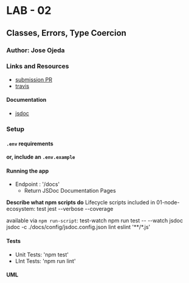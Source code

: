 # LAB - 02

## Classes, Errors, Type Coercion

### Author: Jose Ojeda

### Links and Resources
* [submission PR](https://github.com/jose-401-advanced-javascript/node-ecosystem/pull/2)
* [travis](https://www.travis-ci.com/jose-401-advanced-javascript/node-ecosystem)


#### Documentation
* [jsdoc](http://127.0.0.1:5500/docs/)

### Setup
#### `.env` requirements

**or, include an `.env.example`**

#### Running the app
* Endpoint : '/docs'
    * Return JSDoc Documentation Pages

**Describe what npm scripts do**
Lifecycle scripts included in 01-node-ecosystem:
  test
    jest --verbose --coverage

available via `npm run-script`:
  test-watch
    npm run test -- --watch
  jsdoc
    jsdoc -c ./docs/config/jsdoc.config.json
  lint
    eslint '**/*.js'
  
#### Tests
* Unit Tests: 'npm test'
* LInt Tests: 'npm run lint'


#### UML

